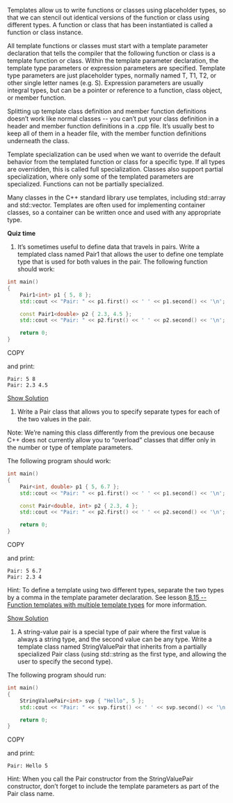 Templates allow us to write functions or classes using placeholder types, so that we can stencil out identical versions of the function or class using different types. A function or class that has been instantiated is called a function or class instance.

All template functions or classes must start with a template parameter declaration that tells the compiler that the following function or class is a template function or class. Within the template parameter declaration, the template type parameters or expression parameters are specified. Template type parameters are just placeholder types, normally named T, T1, T2, or other single letter names (e.g. S). Expression parameters are usually integral types, but can be a pointer or reference to a function, class object, or member function.

Splitting up template class definition and member function definitions doesn’t work like normal classes -- you can’t put your class definition in a header and member function definitions in a .cpp file. It’s usually best to keep all of them in a header file, with the member function definitions underneath the class.

Template specialization can be used when we want to override the default behavior from the templated function or class for a specific type. If all types are overridden, this is called full specialization. Classes also support partial specialization, where only some of the templated parameters are specialized. Functions can not be partially specialized.

Many classes in the C++ standard library use templates, including std::array and std::vector. Templates are often used for implementing container classes, so a container can be written once and used with any appropriate type.

**Quiz time**

1. It’s sometimes useful to define data that travels in pairs. Write a templated class named Pair1 that allows the user to define one template type that is used for both values in the pair. The following function should work:

```cpp
int main()
{
	Pair1<int> p1 { 5, 8 };
	std::cout << "Pair: " << p1.first() << ' ' << p1.second() << '\n';

	const Pair1<double> p2 { 2.3, 4.5 };
	std::cout << "Pair: " << p2.first() << ' ' << p2.second() << '\n';

	return 0;
}
```

COPY

and print:

```
Pair: 5 8
Pair: 2.3 4.5
```

[Show Solution](javascript:void(0))

1. Write a Pair class that allows you to specify separate types for each of the two values in the pair.

Note: We’re naming this class differently from the previous one because C++ does not currently allow you to “overload” classes that differ only in the number or type of template parameters.

The following program should work:

```cpp
int main()
{
	Pair<int, double> p1 { 5, 6.7 };
	std::cout << "Pair: " << p1.first() << ' ' << p1.second() << '\n';

	const Pair<double, int> p2 { 2.3, 4 };
	std::cout << "Pair: " << p2.first() << ' ' << p2.second() << '\n';

	return 0;
}
```

COPY

and print:

```
Pair: 5 6.7
Pair: 2.3 4
```

Hint: To define a template using two different types, separate the two types by a comma in the template parameter declaration. See lesson [8.15 -- Function templates with multiple template types](https://www.learncpp.com/cpp-tutorial/function-templates-with-multiple-template-types/) for more information.

[Show Solution](javascript:void(0))

1. A string-value pair is a special type of pair where the first value is always a string type, and the second value can be any type. Write a template class named StringValuePair that inherits from a partially specialized Pair class (using std::string as the first type, and allowing the user to specify the second type).

The following program should run:

```cpp
int main()
{
	StringValuePair<int> svp { "Hello", 5 };
	std::cout << "Pair: " << svp.first() << ' ' << svp.second() << '\n';

	return 0;
}
```

COPY

and print:

```
Pair: Hello 5
```

Hint: When you call the Pair constructor from the StringValuePair constructor, don’t forget to include the template parameters as part of the Pair class name.